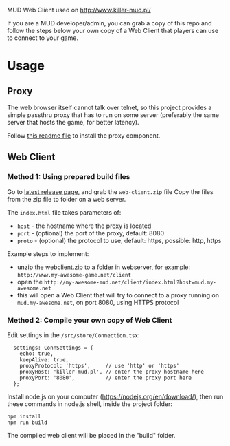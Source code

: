 
MUD Web Client used on http://www.killer-mud.pl/

If you are a MUD developer/admin, you can grab a copy of this repo and follow the steps below your own copy of a Web Client that players can use to connect to your game.

# Usage

## Proxy

The web browser itself cannot talk over telnet, so this project provides a simple passthru proxy that has to run on some server (preferably the same server that hosts the game, for better latency).

Follow [this readme file](https://github.com/KillerMUD-pl/WebClient/tree/master/src/proxy#readme) to install the proxy component.

## Web Client

### Method 1: Using prepared build files

Go to [latest release page](https://github.com/KillerMUD-pl/WebClient/releases/tag/v0.1.0), and grab the `web-client.zip` file
Copy the files from the zip file to folder on a web server.

The `index.html` file takes parameters of:
- `host` - the hostname where the proxy is located
- `port` - (optional) the port of the proxy, default: 8080
- `proto` - (optional) the protocol to use, default: https, possible: http, https

Example steps to implement:
- unzip the webclient.zip to a folder in webserver, for example: `http://www.my-awesome-game.net/client`
- open the `http://my-awesome-mud.net/client/index.html?host=mud.my-awesome.net`
- this will open a Web Client that will try to connect to a proxy running on `mud.my-awesome.net`, on port 8080, using HTTPS protocol

### Method 2: Compile your own copy of Web Client

Edit settings in the `/src/store/Connection.tsx`:

```
  settings: ConnSettings = {
    echo: true,
    keepAlive: true,
    proxyProtocol: 'https',     // use 'http' or 'https'
    proxyHost: 'killer-mud.pl', // enter the proxy hostname here
    proxyPort: '8080',          // enter the proxy port here
  };
```

Install node.js on your computer (https://nodejs.org/en/download/), then run these commands in node.js shell, inside the project folder:
```
npm install
npm run build
```

The compiled web client will be placed in the "build" folder.
